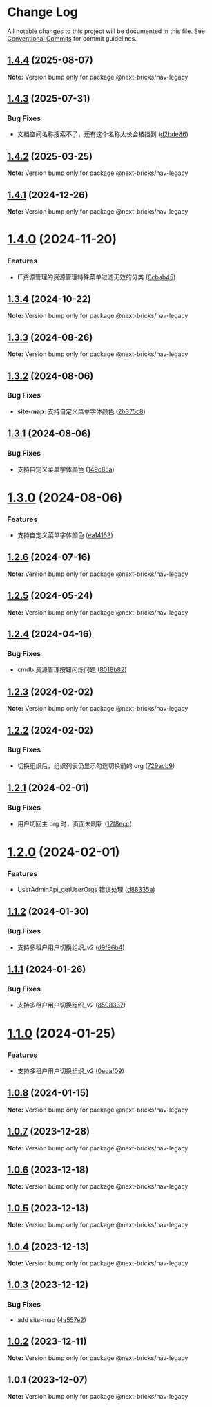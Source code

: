 # Change Log

All notable changes to this project will be documented in this file.
See [Conventional Commits](https://conventionalcommits.org) for commit guidelines.

## [1.4.4](https://github.com/easyops-cn/next-basics/compare/@next-bricks/nav-legacy@1.4.3...@next-bricks/nav-legacy@1.4.4) (2025-08-07)

**Note:** Version bump only for package @next-bricks/nav-legacy





## [1.4.3](https://github.com/easyops-cn/next-basics/compare/@next-bricks/nav-legacy@1.4.2...@next-bricks/nav-legacy@1.4.3) (2025-07-31)


### Bug Fixes

* 文档空间名称搜索不了，还有这个名称太长会被挡到 ([d2bde86](https://github.com/easyops-cn/next-basics/commit/d2bde86f1129073e8414729110a4133a74a63e5c))





## [1.4.2](https://github.com/easyops-cn/next-basics/compare/@next-bricks/nav-legacy@1.4.1...@next-bricks/nav-legacy@1.4.2) (2025-03-25)

**Note:** Version bump only for package @next-bricks/nav-legacy





## [1.4.1](https://github.com/easyops-cn/next-basics/compare/@next-bricks/nav-legacy@1.4.0...@next-bricks/nav-legacy@1.4.1) (2024-12-26)

**Note:** Version bump only for package @next-bricks/nav-legacy





# [1.4.0](https://github.com/easyops-cn/next-basics/compare/@next-bricks/nav-legacy@1.3.4...@next-bricks/nav-legacy@1.4.0) (2024-11-20)


### Features

* IT资源管理的资源管理特殊菜单过滤无效的分类 ([0cbab45](https://github.com/easyops-cn/next-basics/commit/0cbab4539991c32e7d5ead4e00d9af33fba3d899))





## [1.3.4](https://github.com/easyops-cn/next-basics/compare/@next-bricks/nav-legacy@1.3.3...@next-bricks/nav-legacy@1.3.4) (2024-10-22)

**Note:** Version bump only for package @next-bricks/nav-legacy





## [1.3.3](https://github.com/easyops-cn/next-basics/compare/@next-bricks/nav-legacy@1.3.2...@next-bricks/nav-legacy@1.3.3) (2024-08-26)

**Note:** Version bump only for package @next-bricks/nav-legacy

## [1.3.2](https://github.com/easyops-cn/next-basics/compare/@next-bricks/nav-legacy@1.3.1...@next-bricks/nav-legacy@1.3.2) (2024-08-06)

### Bug Fixes

- **site-map:** 支持自定义菜单字体颜色 ([2b375c8](https://github.com/easyops-cn/next-basics/commit/2b375c8f66e1234de52b29c2821b1cae2f00b7bd))

## [1.3.1](https://github.com/easyops-cn/next-basics/compare/@next-bricks/nav-legacy@1.3.0...@next-bricks/nav-legacy@1.3.1) (2024-08-06)

### Bug Fixes

- 支持自定义菜单字体颜色 ([149c85a](https://github.com/easyops-cn/next-basics/commit/149c85a1df34e17917c79d800892f8fbe6c354ff))

# [1.3.0](https://github.com/easyops-cn/next-basics/compare/@next-bricks/nav-legacy@1.2.6...@next-bricks/nav-legacy@1.3.0) (2024-08-06)

### Features

- 支持自定义菜单字体颜色 ([ea14163](https://github.com/easyops-cn/next-basics/commit/ea1416353ead8c7ebd613a752558e7a76b2e1e8a))

## [1.2.6](https://github.com/easyops-cn/next-basics/compare/@next-bricks/nav-legacy@1.2.5...@next-bricks/nav-legacy@1.2.6) (2024-07-16)

**Note:** Version bump only for package @next-bricks/nav-legacy

## [1.2.5](https://github.com/easyops-cn/next-basics/compare/@next-bricks/nav-legacy@1.2.4...@next-bricks/nav-legacy@1.2.5) (2024-05-24)

**Note:** Version bump only for package @next-bricks/nav-legacy

## [1.2.4](https://github.com/easyops-cn/next-basics/compare/@next-bricks/nav-legacy@1.2.3...@next-bricks/nav-legacy@1.2.4) (2024-04-16)

### Bug Fixes

- cmdb 资源管理按钮闪烁问题 ([8018b82](https://github.com/easyops-cn/next-basics/commit/8018b822f54cc11365a6675ea10776a6658f9313))

## [1.2.3](https://github.com/easyops-cn/next-basics/compare/@next-bricks/nav-legacy@1.2.2...@next-bricks/nav-legacy@1.2.3) (2024-02-02)

**Note:** Version bump only for package @next-bricks/nav-legacy

## [1.2.2](https://github.com/easyops-cn/next-basics/compare/@next-bricks/nav-legacy@1.2.1...@next-bricks/nav-legacy@1.2.2) (2024-02-02)

### Bug Fixes

- 切换组织后，组织列表仍显示勾选切换前的 org ([729acb9](https://github.com/easyops-cn/next-basics/commit/729acb9d73d69670bf162c1c7b98b4fe3b7d2494))

## [1.2.1](https://github.com/easyops-cn/next-basics/compare/@next-bricks/nav-legacy@1.2.0...@next-bricks/nav-legacy@1.2.1) (2024-02-01)

### Bug Fixes

- 用户切回主 org 时，页面未刷新 ([12f8ecc](https://github.com/easyops-cn/next-basics/commit/12f8ecc2832a1040f74bc98ea2941b20d00ccb3d))

# [1.2.0](https://github.com/easyops-cn/next-basics/compare/@next-bricks/nav-legacy@1.1.2...@next-bricks/nav-legacy@1.2.0) (2024-02-01)

### Features

- UserAdminApi_getUserOrgs 错误处理 ([d88335a](https://github.com/easyops-cn/next-basics/commit/d88335aa51c3c5689c265a7121a3f5ca5dfe3000))

## [1.1.2](https://github.com/easyops-cn/next-basics/compare/@next-bricks/nav-legacy@1.1.1...@next-bricks/nav-legacy@1.1.2) (2024-01-30)

### Bug Fixes

- 支持多租户用户切换组织\_v2 ([d9f96b4](https://github.com/easyops-cn/next-basics/commit/d9f96b41a7f1a5b1fe56bc0480c161095f6d5948))

## [1.1.1](https://github.com/easyops-cn/next-basics/compare/@next-bricks/nav-legacy@1.1.0...@next-bricks/nav-legacy@1.1.1) (2024-01-26)

### Bug Fixes

- 支持多租户用户切换组织\_v2 ([8508337](https://github.com/easyops-cn/next-basics/commit/850833740c526bb999c40e273277bb2503b9c830))

# [1.1.0](https://github.com/easyops-cn/next-basics/compare/@next-bricks/nav-legacy@1.0.8...@next-bricks/nav-legacy@1.1.0) (2024-01-25)

### Features

- 支持多租户用户切换组织\_v2 ([0edaf09](https://github.com/easyops-cn/next-basics/commit/0edaf093f2667ab0d8ee0fc402bfa28ac7c4c77f))

## [1.0.8](https://github.com/easyops-cn/next-basics/compare/@next-bricks/nav-legacy@1.0.7...@next-bricks/nav-legacy@1.0.8) (2024-01-15)

**Note:** Version bump only for package @next-bricks/nav-legacy

## [1.0.7](https://github.com/easyops-cn/next-basics/compare/@next-bricks/nav-legacy@1.0.6...@next-bricks/nav-legacy@1.0.7) (2023-12-28)

**Note:** Version bump only for package @next-bricks/nav-legacy

## [1.0.6](https://github.com/easyops-cn/next-basics/compare/@next-bricks/nav-legacy@1.0.5...@next-bricks/nav-legacy@1.0.6) (2023-12-18)

**Note:** Version bump only for package @next-bricks/nav-legacy

## [1.0.5](https://github.com/easyops-cn/next-basics/compare/@next-bricks/nav-legacy@1.0.4...@next-bricks/nav-legacy@1.0.5) (2023-12-13)

**Note:** Version bump only for package @next-bricks/nav-legacy

## [1.0.4](https://github.com/easyops-cn/next-basics/compare/@next-bricks/nav-legacy@1.0.3...@next-bricks/nav-legacy@1.0.4) (2023-12-13)

**Note:** Version bump only for package @next-bricks/nav-legacy

## [1.0.3](https://github.com/easyops-cn/next-basics/compare/@next-bricks/nav-legacy@1.0.2...@next-bricks/nav-legacy@1.0.3) (2023-12-12)

### Bug Fixes

- add site-map ([4a557e2](https://github.com/easyops-cn/next-basics/commit/4a557e22d50ad7a2543a25c974d666e8b1e50492))

## [1.0.2](https://github.com/easyops-cn/next-basics/compare/@next-bricks/nav-legacy@1.0.1...@next-bricks/nav-legacy@1.0.2) (2023-12-11)

**Note:** Version bump only for package @next-bricks/nav-legacy

## 1.0.1 (2023-12-07)

**Note:** Version bump only for package @next-bricks/nav-legacy

